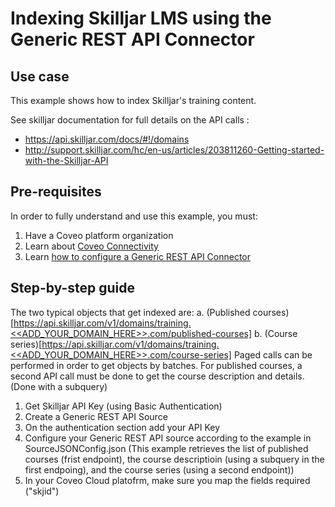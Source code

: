 # Indexing Skilljar LMS using the Generic REST API Connector

## Use case
This example shows how to index Skilljar's training content.

See skilljar documentation for full details on the API calls :
* https://api.skilljar.com/docs/#!/domains
* http://support.skilljar.com/hc/en-us/articles/203811260-Getting-started-with-the-Skilljar-API

## Pre-requisites
In order to fully understand and use this example, you must:
1. Have a Coveo platform organization
2. Learn about [Coveo Connectivity](https://docs.coveo.com/en/1702/cloud-v2-administrators/add-or-edit-a-source-using-one-of-the-available-connectors)
3. Learn [how to configure a Generic REST API Connector](https://docs.coveo.com/en/1896/cloud-v2-administrators/add-or-edit-a-generic-rest-api-source)

## Step-by-step guide
The two typical objects that get indexed are:
a. (Published courses)[https://api.skilljar.com/v1/domains/training.<<ADD_YOUR_DOMAIN_HERE>>.com/published-courses]
b. (Course series)[https://api.skilljar.com/v1/domains/training.<<ADD_YOUR_DOMAIN_HERE>>.com/course-series]
Paged calls can be performed in order to get objects by batches. For published courses, a second API call must be done to get the course description and details. (Done with a subquery)

1. Get Skilljar API Key (using Basic Authentication)
2. Create a Generic REST API Source
3. On the authentication section add your API Key
4. Configure your Generic REST API source according to the example in SourceJSONConfig.json (This example retrieves the list of published courses (frist endpoint), the course descriptioin (using a subquery in the first endpoing), and the course series (using a second endpoint))
3. In your Coveo Cloud platofrm, make sure you map the fields required ("skjid")
